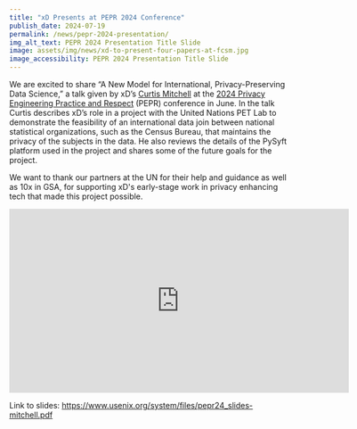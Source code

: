 ```yaml
---
title: "xD Presents at PEPR 2024 Conference"
publish_date: 2024-07-19
permalink: /news/pepr-2024-presentation/
img_alt_text: PEPR 2024 Presentation Title Slide
image: assets/img/news/xd-to-present-four-papers-at-fcsm.jpg
image_accessibility: PEPR 2024 Presentation Title Slide
---
```

<p>
    We are excited to share “A New Model for International, Privacy-Preserving Data Science,” a talk given by xD’s <a href="{{ site.baseurl }}/team/curtis-mitchell">Curtis Mitchell</a> at the <a class="usa-link" href="https://www.usenix.org/conference/pepr24" target="_blank">2024 Privacy Engineering Practice and Respect</a> (PEPR) conference in June. In the talk Curtis describes xD’s role in a project with the United Nations PET Lab to demonstrate the feasibility of an international data join between national statistical organizations, such as the Census Bureau, that maintains the privacy of the subjects in the data. He also reviews the details of the PySyft platform used in the project and shares some of the future goals for the project.
</p>
<p>
    We want to thank our partners at the UN for their help and guidance as well as 10x in GSA, for supporting xD's early-stage work in privacy enhancing tech that made this project possible.
</p>
<iframe width="610" height="330" src="http://www.youtube.com/embed/69_RGhIJwMU" frameborder="0" allowfullscreen></iframe>

<p>
    Link to slides: <a class="usa-link" href="https://www.usenix.org/system/files/pepr24_slides-mitchell.pdf" target="_blank">https://www.usenix.org/system/files/pepr24_slides-mitchell.pdf</a>
</p>
